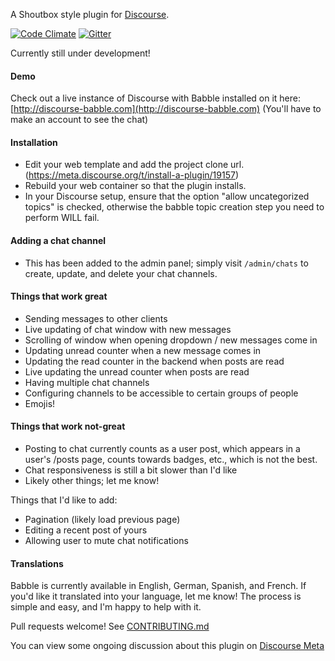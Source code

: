 A Shoutbox style plugin for [Discourse](http://discourse.org).

[![Code Climate](https://codeclimate.com/github/gdpelican/babble/badges/gpa.svg)](https://codeclimate.com/github/gdpelican/babble)
[![Gitter](https://img.shields.io/badge/GITTER-join%20chat-green.svg)](https://gitter.im/gdpelican/babble)

Currently still under development!

#### Demo

Check out a live instance of Discourse with Babble installed on it here: [http://discourse-babble.com](http://discourse-babble.com)
(You'll have to make an account to see the chat)

#### Installation
 - Edit your web template and add the project clone url. (https://meta.discourse.org/t/install-a-plugin/19157)
 - Rebuild your web container so that the plugin installs.
 - In your Discourse setup, ensure that the option "allow uncategorized topics" is checked, otherwise the babble topic creation step you need to perform WILL fail.

#### Adding a chat channel
 - This has been added to the admin panel; simply visit `/admin/chats` to create, update, and delete your chat channels.

#### Things that work great
- Sending messages to other clients
- Live updating of chat window with new messages
- Scrolling of window when opening dropdown / new messages come in
- Updating unread counter when a new message comes in
- Updating the read counter in the backend when posts are read
- Live updating the unread counter when posts are read
- Having multiple chat channels
- Configuring channels to be accessible to certain groups of people
- Emojis!

#### Things that work not-great
- Posting to chat currently counts as a user post, which appears in a user's /posts page, counts towards badges, etc., which is not the best.
- Chat responsiveness is still a bit slower than I'd like
- Likely other things; let me know!

Things that I'd like to add:
- Pagination (likely load previous page)
- Editing a recent post of yours
- Allowing user to mute chat notifications

#### Translations

Babble is currently available in English, German, Spanish, and French.
If you'd like it translated into your language, let me know! The process is simple and easy, and I'm happy to help with it.

Pull requests welcome! See [CONTRIBUTING.md](./CONTRIBUTING.md)

You can view some ongoing discussion about this plugin on [Discourse Meta](https://meta.discourse.org/t/babble-a-chat-plugin/31753)
